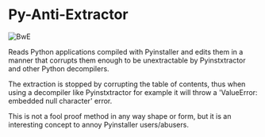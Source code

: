 # Py-Anti-Extractor
![BwE](https://i.imgur.com/Xuams7P.png)

Reads Python applications compiled with Pyinstaller and edits them in a manner that corrupts them enough to be unextractable by Pyinstxtractor and other Python decompilers.

The extraction is stopped by corrupting the table of contents, thus when using a decompiler like Pyinstxtractor for example it will throw a 'ValueError: embedded null character' error.

This is not a fool proof method in any way shape or form, but it is an interesting concept to annoy Pyinstaller users/abusers.

